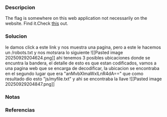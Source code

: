 ### Descripcion
The flag is somewhere on this web application not necessarily on the website. Find it.Check [this](http://saturn.picoctf.net:57638/) out.

### Solucion
le damos click a este link y nos muestra una pagina, pero a este le hacemos un /robots.txt y nos motsrara lo siguiente
![[Pasted image 20250929204624.png]]
ahi tenemos 3 posibles ubicaciones donde se encuntra la bandera, el detalle de esto es que estan codificados, vamos a una pagina web que se encarga de decodificar, la ubicacion se encontraba en el segundo lugar que era "anMvbXlmaWxlLnR4dA==" que como resultado dio esto "js/myfile.txt"
y ahi se encontraba la llave
![[Pasted image 20250929204847.png]]


### Notas


### Referencias
